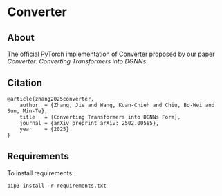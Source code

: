 # Converter

## About
The official PyTorch implementation of Converter proposed by our paper *Converter: Converting Transformers into DGNNs*.

## Citation
```
@article{zhang2025converter,
    author  = {Zhang, Jie and Wang, Kuan-Chieh and Chiu, Bo-Wei and Sun, Min-Te},
    title   = {Converting Transformers into DGNNs Form},
    journal = {arXiv preprint arXiv: 2502.00585},
    year    = {2025}
}
```

## Requirements
To install requirements:
```console
pip3 install -r requirements.txt
```

